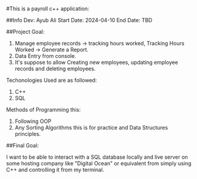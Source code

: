 #This is a payroll c++ application:

##Info
Dev: Ayub Ali
Start Date: 2024-04-10
End Date: TBD

##Project Goal: 

1. Manage employee records -> tracking hours worked, Tracking Hours Worked -> Generate a Report.
2. Data Entry from console.
3. It's suppose to allow Creating new employees, updating employee records and deleting employees.

Techonologies Used are as followed:

1. C++
2. SQL

Methods of Programming this:
1. Following OOP
2. Any Sorting Algorithms this is for practice and Data Structures principles.


##Final Goal:

I want to be able to interact with a  SQL database locally and live server on some hosting company like "Digital Ocean" or equivalent from simply using C++ and controlling it from my terminal.
